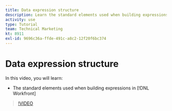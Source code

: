 ```yaml
---
title: Data expression structure
description: Learn the standard elements used when building expressions in Adobe [!DNL Workfront].
activity: use
type: Tutorial
team: Technical Marketing
kt: 8911
exl-id: 9696c36a-ffde-491c-a8c2-12f20f6bc374
---
```

# Data expression structure

In this video, you will learn:

* The standard elements used when building expressions in [!DNL Workfront]

>[!VIDEO](https://video.tv.adobe.com/v/335174/?quality=12)
